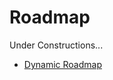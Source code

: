 # Roadmap

Under Constructions...

- [Dynamic Roadmap](https://docs.google.com/spreadsheets/d/160QxvoPY7NMTZBh7TsvedGePWAMTAdYPs8qI9jBszno/edit?usp=sharing)
